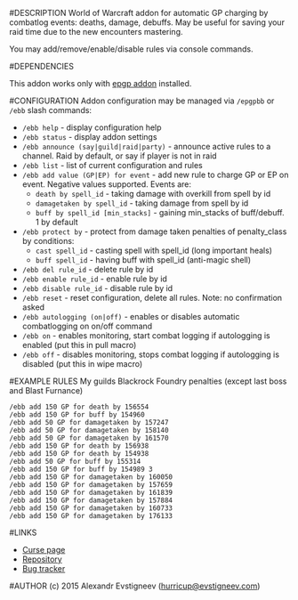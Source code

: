 #DESCRIPTION
World of Warcraft addon for automatic GP charging by combatlog events: deaths, damage, debuffs. May be useful for saving your raid time due to the new encounters mastering.

You may add/remove/enable/disable rules via console commands.

#DEPENDENCIES

This addon works only with [epgp addon](http://www.curse.com/addons/wow/epgp-dkp-reloaded) installed.

#CONFIGURATION
Addon configuration may be managed via `/epgpbb` or `/ebb` slash commands:

* `/ebb help` - display configuration help 
* `/ebb status` - display addon settings
* `/ebb announce (say|guild|raid|party)` - announce active rules to a channel. Raid by default, or say if player is not in raid
* `/ebb list` - list of current configuration and rules
* `/ebb add value (GP|EP) for event` - add new rule to charge GP or EP on event. Negative values supported. Events are:
  * `death by spell_id` - taking damage with overkill from spell by id
  * `damagetaken by spell_id` - taking damage from spell by id
  * `buff by spell_id [min_stacks]` - gaining min_stacks of buff/debuff. 1 by default
* `/ebb protect by` - protect from damage taken penalties of penalty_class by conditions:
  * `cast spell_id` - casting spell with spell_id (long important heals)
  * `buff spell_id` - having buff with spell_id (anti-magic shell)
* `/ebb del rule_id` - delete rule by id
* `/ebb enable rule_id` - enable rule by id
* `/ebb disable rule_id` - disable rule by id
* `/ebb reset` - reset configuration, delete all rules. Note: no confirmation asked
* `/ebb autologging (on|off)` - enables or disables automatic combatlogging on on/off command
* `/ebb on` - enables monitoring, start combat logging if autologging is enabled (put this in pull macro)
* `/ebb off` - disables monitoring, stops combat logging if autologging is disabled (put this in wipe macro)

#EXAMPLE RULES
My guilds Blackrock Foundry penalties (except last boss and Blast Furnance)

    /ebb add 150 GP for death by 156554       
    /ebb add 150 GP for buff by 154960        
    /ebb add 50 GP for damagetaken by 157247  
    /ebb add 50 GP for damagetaken by 158140  
    /ebb add 50 GP for damagetaken by 161570  
    /ebb add 150 GP for death by 156938       
    /ebb add 150 GP for death by 154938       
    /ebb add 50 GP for buff by 155314         
    /ebb add 150 GP for buff by 154989 3      
    /ebb add 150 GP for damagetaken by 160050 
    /ebb add 150 GP for damagetaken by 157659 
    /ebb add 150 GP for damagetaken by 161839 
    /ebb add 150 GP for damagetaken by 157884 
    /ebb add 150 GP for damagetaken by 160733 
    /ebb add 150 GP for damagetaken by 176133

#LINKS
* [Curse page](http://www.curse.com/addons/wow/epgp-battle-bot)
* [Repository](https://github.com/hurricup/WoW-EPGP-BattleBot)
* [Bug tracker](https://github.com/hurricup/WoW-EPGP-BattleBot/issues)

#AUTHOR
(c) 2015 Alexandr Evstigneev (hurricup@evstigneev.com)

